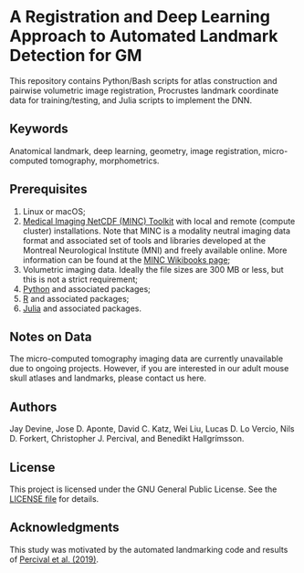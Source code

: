 # **A Registration and Deep Learning Approach to Automated Landmark Detection for GM**

This repository contains Python/Bash scripts for atlas construction and pairwise volumetric image registration, Procrustes landmark coordinate data for training/testing, and Julia scripts to implement the DNN. 

## **Keywords**

Anatomical landmark, deep learning, geometry, image registration, micro-computed tomography, morphometrics.

## **Prerequisites**

1. Linux or macOS;
2. [Medical Imaging NetCDF (MINC) Toolkit](https://github.com/BIC-MNI/minc-toolkit-v2) with local and remote (compute cluster) installations. Note that MINC is a modality neutral imaging data format and associated set of tools and libraries developed at the Montreal Neurological Institute (MNI) and freely available online. More information can be found at the [MINC Wikibooks page](http://en.wikibooks.org/wiki/MINC);
3. Volumetric imaging data. Ideally the file sizes are 300 MB or less, but this is not a strict requirement;
4. [Python](https://www.python.org/downloads/) and associated packages;
5. [R](https://cran.r-project.org/bin/) and associated packages;
6. [Julia](https://julialang.org/downloads/) and associated packages.

## **Notes on Data**

The micro-computed tomography imaging data are currently unavailable due to ongoing projects. However, if you are interested in our adult mouse skull atlases and landmarks, please contact us here.

## **Authors**

Jay Devine, Jose D. Aponte, David C. Katz, Wei Liu, Lucas D. Lo Vercio, Nils D. Forkert, Christopher J. Percival, and Benedikt Hallgrímsson.

## **License**

This project is licensed under the GNU General Public License. See the [LICENSE file](./LICENSE.md) for details.

## **Acknowledgments**

This study was motivated by the automated landmarking code and results of [Percival et al. (2019)](https://onlinelibrary.wiley.com/doi/10.1111/joa.12973).
